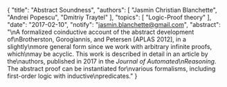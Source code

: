 {
    "title": "Abstract Soundness",
    "authors": [
        "Jasmin Christian Blanchette",
        "Andrei Popescu",
        "Dmitriy Traytel"
    ],
    "topics": [
        "Logic-Proof theory"
    ],
    "date": "2017-02-10",
    "notify": "jasmin.blanchette@gmail.com",
    "abstract": "\nA formalized coinductive account of the abstract development of\nBrotherston, Gorogiannis, and Petersen [APLAS 2012], in a slightly\nmore general form since we work with arbitrary infinite proofs, which\nmay be acyclic. This work is described in detail in an article by the\nauthors, published in 2017 in the <em>Journal of Automated\nReasoning</em>. The abstract proof can be instantiated for\nvarious formalisms, including first-order logic with inductive\npredicates."
}